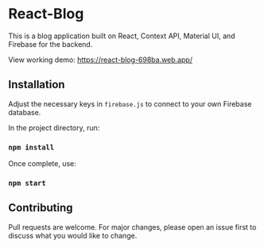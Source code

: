 # React-Blog

This is a blog application built on React, Context API, Material UI, and Firebase for the backend.

View working demo:
https://react-blog-698ba.web.app/

## Installation

Adjust the necessary keys in `firebase.js` to connect to your own Firebase database.

In the project directory, run:
### `npm install`

Once complete, use:
### `npm start`

## Contributing
Pull requests are welcome. For major changes, please open an issue first to discuss what you would like to change.
